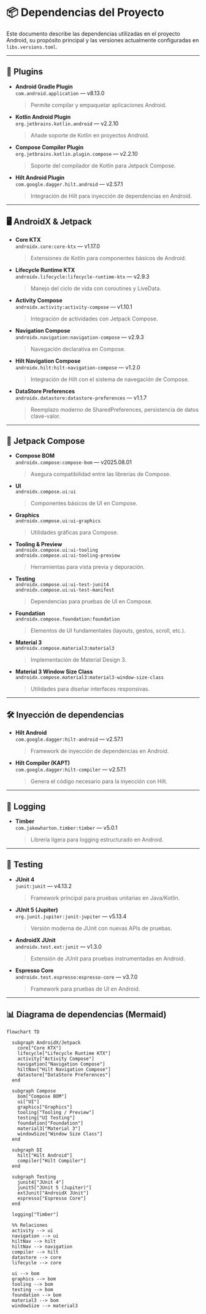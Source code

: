 # 📦 Dependencias del Proyecto

Este documento describe las dependencias utilizadas en el proyecto Android, su propósito principal y las versiones actualmente configuradas en `libs.versions.toml`.

---

## 🔧 Plugins

- **Android Gradle Plugin**  
  `com.android.application` — v8.13.0
  > Permite compilar y empaquetar aplicaciones Android.

- **Kotlin Android Plugin**  
  `org.jetbrains.kotlin.android` — v2.2.10
  > Añade soporte de Kotlin en proyectos Android.

- **Compose Compiler Plugin**  
  `org.jetbrains.kotlin.plugin.compose` — v2.2.10
  > Soporte del compilador de Kotlin para Jetpack Compose.

- **Hilt Android Plugin**  
  `com.google.dagger.hilt.android` — v2.57.1
  > Integración de Hilt para inyección de dependencias en Android.

---

## 🖥️ AndroidX & Jetpack

- **Core KTX**  
  `androidx.core:core-ktx` — v1.17.0
  > Extensiones de Kotlin para componentes básicos de Android.

- **Lifecycle Runtime KTX**  
  `androidx.lifecycle:lifecycle-runtime-ktx` — v2.9.3
  > Manejo del ciclo de vida con coroutines y LiveData.

- **Activity Compose**  
  `androidx.activity:activity-compose` — v1.10.1
  > Integración de actividades con Jetpack Compose.

- **Navigation Compose**  
  `androidx.navigation:navigation-compose` — v2.9.3
  > Navegación declarativa en Compose.

- **Hilt Navigation Compose**  
  `androidx.hilt:hilt-navigation-compose` — v1.2.0
  > Integración de Hilt con el sistema de navegación de Compose.

- **DataStore Preferences**  
  `androidx.datastore:datastore-preferences` — v1.1.7
  > Reemplazo moderno de SharedPreferences, persistencia de datos clave-valor.

---

## 🎨 Jetpack Compose

- **Compose BOM**  
  `androidx.compose:compose-bom` — v2025.08.01
  > Asegura compatibilidad entre las librerías de Compose.

- **UI**  
  `androidx.compose.ui:ui`
  > Componentes básicos de UI en Compose.

- **Graphics**  
  `androidx.compose.ui:ui-graphics`
  > Utilidades gráficas para Compose.

- **Tooling & Preview**  
  `androidx.compose.ui:ui-tooling`  
  `androidx.compose.ui:ui-tooling-preview`
  > Herramientas para vista previa y depuración.

- **Testing**  
  `androidx.compose.ui:ui-test-junit4`  
  `androidx.compose.ui:ui-test-manifest`
  > Dependencias para pruebas de UI en Compose.

- **Foundation**  
  `androidx.compose.foundation:foundation`
  > Elementos de UI fundamentales (layouts, gestos, scroll, etc.).

- **Material 3**  
  `androidx.compose.material3:material3`
  > Implementación de Material Design 3.

- **Material 3 Window Size Class**  
  `androidx.compose.material3:material3-window-size-class`
  > Utilidades para diseñar interfaces responsivas.

---

## 🛠️ Inyección de dependencias

- **Hilt Android**  
  `com.google.dagger:hilt-android` — v2.57.1
  > Framework de inyección de dependencias en Android.

- **Hilt Compiler (KAPT)**  
  `com.google.dagger:hilt-compiler` — v2.57.1
  > Genera el código necesario para la inyección con Hilt.

---

## 📝 Logging

- **Timber**  
  `com.jakewharton.timber:timber` — v5.0.1
  > Librería ligera para logging estructurado en Android.

---

## 🧪 Testing

- **JUnit 4**  
  `junit:junit` — v4.13.2
  > Framework principal para pruebas unitarias en Java/Kotlin.

- **JUnit 5 (Jupiter)**  
  `org.junit.jupiter:junit-jupiter` — v5.13.4
  > Versión moderna de JUnit con nuevas APIs de pruebas.

- **AndroidX JUnit**  
  `androidx.test.ext:junit` — v1.3.0
  > Extensión de JUnit para pruebas instrumentadas en Android.

- **Espresso Core**  
  `androidx.test.espresso:espresso-core` — v3.7.0
  > Framework para pruebas de UI en Android.

---

## 📊 Diagrama de dependencias (Mermaid)

```mermaid
flowchart TD

  subgraph AndroidX/Jetpack
    core["Core KTX"]
    lifecycle["Lifecycle Runtime KTX"]
    activity["Activity Compose"]
    navigation["Navigation Compose"]
    hiltNav["Hilt Navigation Compose"]
    datastore["DataStore Preferences"]
  end

  subgraph Compose
    bom["Compose BOM"]
    ui["UI"]
    graphics["Graphics"]
    tooling["Tooling / Preview"]
    testing["UI Testing"]
    foundation["Foundation"]
    material3["Material 3"]
    windowSize["Window Size Class"]
  end

  subgraph DI
    hilt["Hilt Android"]
    compiler["Hilt Compiler"]
  end

  subgraph Testing
    junit4["JUnit 4"]
    junit5["JUnit 5 (Jupiter)"]
    extJunit["AndroidX JUnit"]
    espresso["Espresso Core"]
  end

  logging["Timber"]

  %% Relaciones
  activity --> ui
  navigation --> ui
  hiltNav --> hilt
  hiltNav --> navigation
  compiler --> hilt
  datastore --> core
  lifecycle --> core

  ui --> bom
  graphics --> bom
  tooling --> bom
  testing --> bom
  foundation --> bom
  material3 --> bom
  windowSize --> material3
